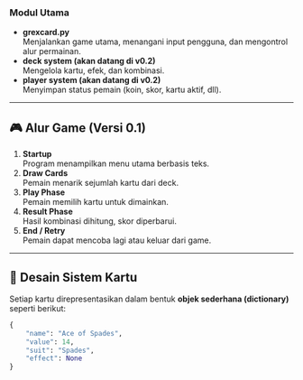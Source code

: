 
### Modul Utama
- **grexcard.py**  
  Menjalankan game utama, menangani input pengguna, dan mengontrol alur permainan.
- **deck system (akan datang di v0.2)**  
  Mengelola kartu, efek, dan kombinasi.
- **player system (akan datang di v0.2)**  
  Menyimpan status pemain (koin, skor, kartu aktif, dll).

---

## 🎮 Alur Game (Versi 0.1)

1. **Startup**  
   Program menampilkan menu utama berbasis teks.
2. **Draw Cards**  
   Pemain menarik sejumlah kartu dari deck.
3. **Play Phase**  
   Pemain memilih kartu untuk dimainkan.
4. **Result Phase**  
   Hasil kombinasi dihitung, skor diperbarui.
5. **End / Retry**  
   Pemain dapat mencoba lagi atau keluar dari game.

---

## 🧠 Desain Sistem Kartu

Setiap kartu direpresentasikan dalam bentuk **objek sederhana (dictionary)** seperti berikut:

```python
{
    "name": "Ace of Spades",
    "value": 14,
    "suit": "Spades",
    "effect": None
}
